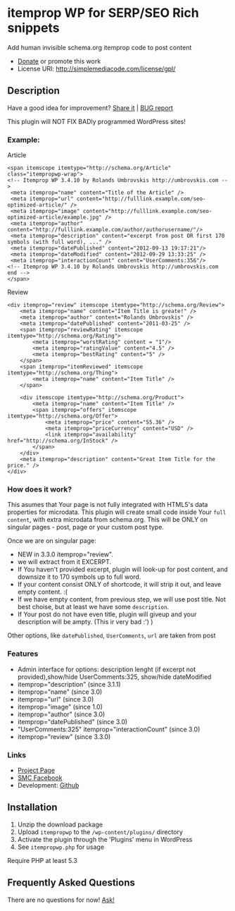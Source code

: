 # itemprop WP for SERP/SEO Rich snippets

Add human invisible schema.org itemprop code to post content

* [Donate](https://www.paypal.com/cgi-bin/webscr?cmd=_donations&business=Z4ALL9WUMY3CL&lc=LV&item_name=Umbrovskis%2e%20WordPress%20plugins&item_number=002&currency_code=EUR&bn=PP%2dDonationsBF%3abtn_donate_SM%2egif%3aNonHosted) or promote this work 
* License URI: http://simplemediacode.com/license/gpl/

## Description

Have a good idea for improvement? [Share it](https://github.com/rolandinsh/itempropwp/issues) | [BUG report](https://github.com/rolandinsh/itempropwp/issues) 

This plugin will NOT FIX BADly programmed WordPress sites!

### Example:

Article

	<span itemscope itemtype="http://schema.org/Article" class="itempropwp-wrap">
	<!-- Itemprop WP 3.4.10 by Rolands Umbrovskis http://umbrovskis.com -->
	 <meta itemprop="name" content="Title of the Article" />
	 <meta itemprop="url" content="http://fulllink.example.com/seo-optimized-article/" />
	 <meta itemprop="image" content="http://fulllink.example.com/seo-optimized-article/example.jpg" />
	 <meta itemprop="author" content="http://fulllink.example.com/author/authorusername/"/>
	 <meta itemprop="description" content="excerpt from post OR first 170 symbols (with full word), ..." />
	 <meta itemprop="datePublished" content="2012-09-13 19:17:21"/>
	 <meta itemprop="dateModified" content="2012-09-29 13:33:25" />
	 <meta itemprop="interactionCount" content="UserComments:356"/>
	<!-- Itemprop WP 3.4.10 by Rolands Umbrovskis http://umbrovskis.com end -->
	</span>

Review

	<div itemprop="review" itemscope itemtype="http://schema.org/Review">
		<meta itemprop="name" content="Item Title is greate!" />
		<meta itemprop="author" content="Rolands Umbrovskis" />
		<meta itemprop="datePublished" content="2011-03-25" />
		<span itemprop="reviewRating" itemscope itemtype="http://schema.org/Rating">
			<meta itemprop="worstRating" content = "1"/>
			<meta itemprop="ratingValue" content="4.5" />
			<meta itemprop="bestRating" content="5" />
		</span>
		<span itemprop="itemReviewed" itemscope itemtype="http://schema.org/Thing">
			<meta itemprop="name" content="Item Title" />
		</span>
		
		<div itemscope itemtype="http://schema.org/Product">
			<meta itemprop="name" content="Item Title" />
			<span itemprop="offers" itemscope itemtype="http://schema.org/Offer">
				<meta itemprop="price" content="55.36" />
				<meta itemprop="priceCurrency" content="USD" />
				<link itemprop="availability" href="http://schema.org/InStock" />
			</span>
		</div>
		<meta itemprop="description" content="Great Item Title for the price." />
	</div>

### How does it work?

This asumes that Your page is not fully integrated with HTML5's data properties for microdata. This plugin will create small code inside Your `full content`, with extra microdata from schema.org. This will be ONLY on singular pages - post, page or your custom post type.

Once we are on singular page:

* NEW in 3.3.0 itemprop="review".
* we will extract from it EXCERPT.
* If You haven't provided excerpt, plugin will look-up for post content, and downsize it to 170 symbols up to full word.
* If your content consist ONLY of shortcode, it will strip it out, and leave empty content. :(
* If we have empty content, from previous step, we will use post title. Not best choise, but at least we have some `description`.
* If Your post do not have even title, plugin will giveup and your description will be ampty. (This ir very bad :') )

Other options, like `datePublished`, `UserComments`, `url` are taken from post

### Features

* Admin interface for options: description lenght (if excerpt not provided),show/hide UserComments:325,  show/hide dateModified 
* itemprop="description" (since 3.1.1)
* itemprop="name" (since 3.0)
* itemprop="url" (since 3.0)
* itemprop="image" (since 1.0)
* itemprop="author" (since 3.0)
* itemprop="datePublished" (since 3.0)
* "UserComments:325" itemprop="interactionCount" (since 3.0)
* itemprop="review" (since 3.3.0)

### Links

* [Project Page](http://simplemediacode.com/wordpress-pugins/itemprop-wp/)
* [SMC Facebook](http://www.facebook.com/SimpleMediaCode/)
* Development: [Github](https://github.com/rolandinsh/itempropwp)

## Installation

1. Unzip the download package
1. Upload `itempropwp` to the `/wp-content/plugins/` directory
1. Activate the plugin through the 'Plugins' menu in WordPress
1. See `itempropwp.php` for usage

Require PHP at least 5.3

## Frequently Asked Questions

There are no questions for now! [Ask!](http://simplemediacode.com/wordpress-pugins/itemprop-wp/)
